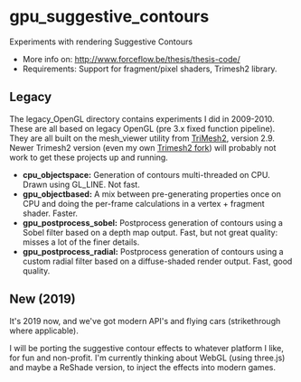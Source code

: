 gpu_suggestive_contours
=======================

Experiments with rendering Suggestive Contours

 - More info on: http://www.forceflow.be/thesis/thesis-code/
 - Requirements: Support for fragment/pixel shaders, Trimesh2 library.

## Legacy

The legacy_OpenGL directory contains experiments I did in 2009-2010. These are all based on legacy OpenGL (pre 3.x fixed function pipeline).
They are all built on the mesh_viewer utility from [TriMesh2](https://gfx.cs.princeton.edu/proj/trimesh2/), version 2.9. Newer Trimesh2 version (even my own [Trimesh2 fork](https://github.com/Forceflow/trimesh2)) will probably not work to get these projects up and running.

 - **cpu_objectspace:** Generation of contours multi-threaded on CPU. Drawn using GL_LINE. Not fast.
 - **gpu_objectbased:** A mix between pre-generating properties once on CPU and doing the per-frame calculations in a vertex + fragment shader. Faster.
 - **gpu_postprocess_sobel:** Postprocess generation of contours using a Sobel filter based on a depth map output. Fast, but not great quality: misses a lot of the finer details.
 - **gpu_postprocess_radial:** Postprocess generation of contours using a custom radial filter based on a diffuse-shaded render output. Fast, good quality.

## New (2019)

It's 2019 now, and we've got modern API's and flying cars (strikethrough where applicable).

I will be porting the suggestive contour effects to whatever platform I like, for fun and non-profit. I'm currently thinking about WebGL (using three.js) and maybe a ReShade version, to inject the effects into modern games.
